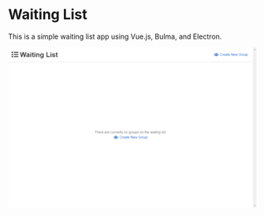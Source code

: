 # Waiting List

This is a simple waiting list app using Vue.js, Bulma, and Electron.

![Waiting List Example](./etc/WaitingListExample.gif)
